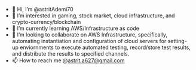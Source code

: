 - 👋 Hi, I’m @astritAdemi70
- 👀 I’m interested in gaming, stock market, cloud infrastructure, and crypto-currency/blockchain
- 🌱 I’m currently learning AWS/Infrastructure as code
- 💞️ I’m looking to collaborate on AWS Infrastructure, specifically, automating instantiation and configuration of cloud servers for setting-up enviornments to execute 
      automated testing, record/store test results, and distribute the results to specified channels.
- 📫 How to reach me @astrit.a627@gmail.com

<!---
astritAdemi70/astritAdemi70 is a ✨ special ✨ repository because its `README.md` (this file) appears on your GitHub profile.
You can click the Preview link to take a look at your changes.
--->

